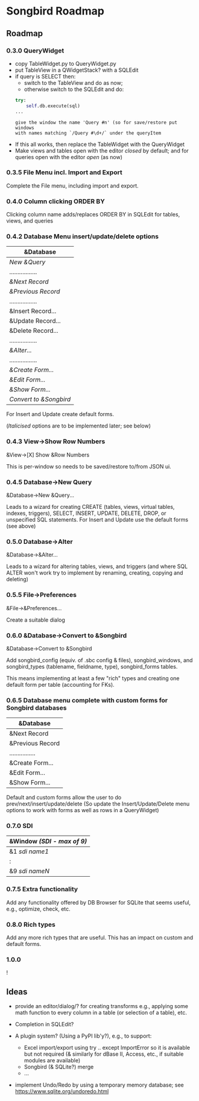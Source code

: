 # Songbird Roadmap

## Roadmap

### 0.3.0 QueryWidget

- copy TableWidget.py to QueryWidget.py
- put TableView in a QWidgetStack? with a SQLEdit
- if query is SELECT then:
    - switch to the TableView and do as now;
    - otherwise switch to the SQLEdit and do:
	```python
	try:
	    self.db.execute(sql)
	...
	```
      give the window the name 'Query #n' (so for save/restore put windows
      with names matching `/Query #\d+/` under the queryItem
- If this all works, then replace the TableWidget with the QueryWidget
- Make views and tables open with the editor _closed_ by default; and for
  queries open with the editor _open_ (as now)

### 0.3.5 File Menu incl. Import and Export

Complete the File menu, including import and export.

### 0.4.0 Column clicking ORDER BY

Clicking column name adds/replaces ORDER BY in SQLEdit for tables, views,
and queries

### 0.4.2 Database Menu insert/update/delete options

&Database |
--------- |
_New &Query_ |
................. |
_&Next Record_ |
_&Previous Record_ |
................. |
&Insert Record... |
&Update Record... |
&Delete Record... |
................. |
_&Alter..._ |
................. |
_&Create Form..._ |
_&Edit Form..._ |
_&Show Form..._ |
_Convert to &Songbird_ |

For Insert and Update create default forms.

(_Italicised_ options are to be implemented later; see below)

### 0.4.3 View→Show Row Numbers

&View→[X] Show &Row Numbers

This is per-window so needs to be saved/restore to/from JSON ui.

### 0.4.5 Database→New Query

&Database→New &Query...

Leads to a wizard for creating CREATE (tables, views, virtual tables,
indexes, triggers), SELECT, INSERT, UPDATE, DELETE, DROP, or unspecified SQL
statements. For Insert and Update use the default forms (see above)

### 0.5.0 Database→Alter

&Database→&Alter...

Leads to a wizard for altering tables, views, and triggers (and where SQL
ALTER won't work try to implement by renaming, creating, copying and
deleting)

### 0.5.5 File→Preferences

&File→&Preferences...

Create a suitable dialog

### 0.6.0 &Database→Convert to &Songbird

&Database→Convert to &Songbird

Add songbird\_config (equiv. of .sbc config & files), songbird\_windows, and
songbird\_types (tablename, fieldname, type), songbird\_forms tables.

This means implementing at least a few "rich" types and creating one default
form per table (accounting for FKs).

### 0.6.5 Database menu complete with custom forms for Songbird databases

&Database |
--------- |
&Next Record |
&Previous Record |
................ |
&Create Form... |
&Edit Form... |
&Show Form... |

Default and custom forms allow the user to do prev/next/insert/update/delete
(So update the Insert/Update/Delete menu options to work with forms as well
as rows in a QueryWidget)

### 0.7.0 SDI

&Window _(SDI - max of 9)_ |
----------------------- |
&1 _sdi name1_ |
    : |
&9 _sdi nameN_ |

### 0.7.5 Extra functionality

Add any functionality offered by DB Browser for SQLite that seems useful,
e.g., optimize, check, etc.

### 0.8.0 Rich types

Add any more rich types that are useful. This has an impact on custom and
default forms.

### 1.0.0

!

## Ideas

- provide an editor/dialog/? for creating transforms e.g., applying
  some math function to every column in a table (or selection of a
  table), etc.

- Completion in SQLEdit?

- A plugin system? (Using a PyPI lib'y?), e.g., to support:
  - Excel import/export using try .. except ImportError so it is
    available but not required
    (& similarly for dBase II, Access, etc., if suitable modules are
    available)
  - Songbird (& SQLite?) merge
  - ...

- implement Undo/Redo by using a temporary memory database; see
  https://www.sqlite.org/undoredo.html
